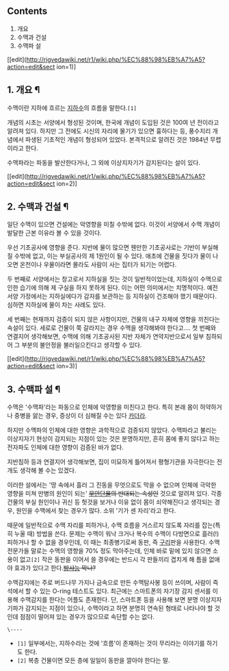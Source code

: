 ## Contents

    

1. 개요 
2. 수맥과 건설 
3. 수맥파 설 

[[edit](http://rigvedawiki.net/r1/wiki.php/%EC%88%98%EB%A7%A5?action=edit&sect
ion=1)]

## 1. 개요 ¶

수맥이란 지하에 흐르는 [지하수](%EC%A7%80%ED%95%98%EC%88%98.md)의 흐름을 말한다.`[1]`

  

개념의 시초는 서양에서 형성된 것이며, 한국에 개념이 도입된 것은 100여 년 전이라고 알려져 있다. 하지만 그 전에도 시신의 자리에 물기가
있으면 흉하다는 등, 풍수지리 개념에서 파생된 기초적인 개념이 형성되어 있었다. 본격적으로 알려진 것은 1984년 무렵이라고 한다.

  

수맥파라는 파동을 발산한다거나, 그 외에 이상지자기가 감지된다는 설이 있다.

  

[[edit](http://rigvedawiki.net/r1/wiki.php/%EC%88%98%EB%A7%A5?action=edit&sect
ion=2)]

## 2. 수맥과 건설 ¶

일단 수맥이 있으면 건설에는 악영향을 미칠 수밖에 없다. 이것이 서양에서 수맥 개념이 발달한 근본 이유라 볼 수 있을 것이다.

  

우선 기초공사에 영향을 준다. 지반에 물이 많으면 웬만한 기초공사로는 기반이 부실해질 수밖에 없고, 이는 부실공사의 제 1원인이 될 수
있다. 애초에 건물을 짓다가 물이 나오면 온천이나 우물이라면 몰라도 사람이 사는 집터가 되기는 어렵다.

  

두 번째로 서양에서는 창고로서 지하실을 짓는 것이 일반적이었는데, 지하실이 수맥으로 인한 습기에 의해 제 구실을 하지 못하게 된다. 이는
어떤 의미에서는 치명적이다. 예전 서양 가정에서는 지하실에다가 감자를 보관하는 등 지하실이 건조해야 했기 때문이다. 심하면 지하실에 물이
차는 사례도 있다.

  

세 번째는 현재까지 검증이 되지 않은 사항이지만, 건물의 내구 자체에 영향을 끼친다는 속설이 있다. 세로로 건물이 쭉 갈라지는 경우 수맥을
생각해봐야 한다고…. 첫 번째와 연결지어 생각해보면, 수맥에 의해 기초공사된 지반 자체가 연약지반으로서 일부 침하되어 그 부분의 불안정을
불러일으킨다고 생각할 수 있다.

  

[[edit](http://rigvedawiki.net/r1/wiki.php/%EC%88%98%EB%A7%A5?action=edit&sect
ion=3)]

## 3. 수맥파 설 ¶

수맥은 '수맥파'라는 파동으로 인체에 악영향을 미친다고 한다. 특히 본래 몸이 허약하거나 중병을 앓는 경우, 증상이 더 심해질 수는 있다
[카더라](%EC%B9%B4%EB%8D%94%EB%9D%BC.md).

  

하지만 수맥파의 인체에 대한 영향은 과학적으로 검증되지 않았다. 수맥파라고 불리는 이상지자기 현상이 감지되는 지점이 있는 것은 분명하지만,
흔히 몸에 좋지 않다고 하는 전자파도 인체에 대한 영향이 검증된 바가 없다.

  

지반침하 등과 연결지어 생각해보면, 집이 미묘하게 틀어져서 평형기관을 자극한다는 전개도 생각해 볼 수는 있겠다.

  

이러한 설에서는 '땅 속에서 흘러 그 진동을 무엇으로도 막을 수 없으며 인체에 극악한 영향을 미쳐 만병의 원인이 되는'
<del>[무안단물](%EB%AC%B4%EC%95%88%EB%8B%A8%EB%AC%BC.md)의 반대되는 속성인</del> 것으로
알려져 있다. 각종 건물의 부실 원인이나 귀신 등 헛것을 보거나 이유 없이 몸이 쇠약해진다고 생각되는 경우, 원인을 수맥에서 찾는 경우가
많다. 소위 '기가 센 자리'라고 한다.

  

때문에 일반적으로 수맥 자리를 피하거나, 수맥 흐름을 거스르지 않도록 자리를 잡는(특히 누울 때) 방법을 쓴다. 문제는 수맥이 워낙 크거나
복수의 수맥이 다방면으로 흘러(!) 피하거나 할 수 없을 경우인데, 이 때는 최종병기로써 동판, 즉
[구리](%EA%B5%AC%EB%A6%AC.md)판을 사용한다. 수맥전문가들 말로는 수맥의 영향을 70% 정도 막아주는데, 인체 바로
밑에 있지 않으면 소용이 없고`[2]` 작은 동판을 이어서 쓸 경우에는 반드시 각 판들끼리 겹치게 해 틈을 없애야 효과가 있다고
한다.<del>[방사능](%EB%B0%A9%EC%82%AC%EB%8A%A5.md) 막나?</del>

  

수맥감지에는 주로 버드나무 가지나 금속으로 만든 수맥탐사봉 등이 쓰이며, 사람이 즉석에서 할 수 있는 O-ring 테스트도 있다. 최근에는
스마트폰의 자기장 감지 센서를 이용해 수맥감지를 한다는 어플도 존재한다. 단, 스마트폰 등을 사용해 보면 분명 이상지자기파가 감지되는 지점이
있으나, 수맥이라고 하면 분명히 연속된 형태로 나타나야 할 것인데 점점이 떨어져 있는 경우가 많으므로 속단할 수는 없다.

`\----`

  * `[1]` 일부에서는, 지하수라는 것에 '흐름'이 존재하는 것이 무리라는 이야기를 하기도 한다.
  * `[2]` 복층 건물이면 모든 층에 일일이 동판을 깔아야 한다는 말.


